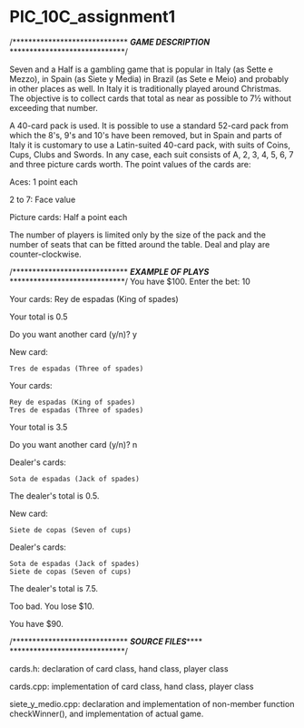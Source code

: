 # PIC_10C_assignment1

/*****************************
*******GAME DESCRIPTION*******
*****************************/

Seven and a Half is a gambling game that is popular in Italy (as Sette e Mezzo), in Spain (as Siete y Media) in Brazil (as Sete e Meio) and probably in other places as well. In Italy it is traditionally played around Christmas. The objective is to collect cards that total as near as possible to 7½ without exceeding that number. 

A 40-card pack is used. It is possible to use a standard 52-card pack from which the 8's, 9's and 10's have been removed, but in Spain and parts of Italy it is customary to use a Latin-suited 40-card pack, with suits of Coins, Cups, Clubs and Swords. In any case, each suit consists of A, 2, 3, 4, 5, 6, 7 and three picture cards worth. The point values of the cards are:

Aces:	1 point each

2 to 7:	Face value

Picture cards:	Half a point each


The number of players is limited only by the size of the pack and the number of seats that can be fitted around the table. Deal and play are counter-clockwise.

/*****************************
*******EXAMPLE OF PLAYS*******
*****************************/
You have $100.         Enter the bet: 10

Your cards:     Rey de espadas (King of spades)

Your total is 0.5

Do you want another card (y/n)? y

New card: 

    Tres de espadas (Three of spades)
    
Your cards: 

    Rey de espadas (King of spades)
    Tres de espadas (Three of spades)
    
Your total is 3.5

Do you want another card (y/n)? n

Dealer's cards: 

    Sota de espadas (Jack of spades)
    
The dealer's total is 0.5.

New card: 

    Siete de copas (Seven of cups)
    
Dealer's cards: 

    Sota de espadas (Jack of spades)
    Siete de copas (Seven of cups)
    
The dealer's total is 7.5.

Too bad. You lose $10.

You have $90.



/*****************************
*******SOURCE FILES***********
*****************************/

cards.h: declaration of card class, hand class, player class

cards.cpp: implementation of card class, hand class, player class

siete_y_medio.cpp: declaration and implementation of non-member function checkWinner(), and implementation of actual game.



